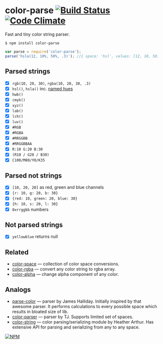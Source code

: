 # color-parse [![Build Status](https://travis-ci.org/dfcreative/color-parse.svg?branch=master)](https://travis-ci.org/dfcreative/color-parse) [![Code Climate](https://codeclimate.com/github/dfcreative/color-parse/badges/gpa.svg)](https://codeclimate.com/github/dfcreative/color-parse)

Fast and tiny color string parser.


`$ npm install color-parse`

```js
var parse = require('color-parse');
parse('hsla(12, 10%, 50%, .3)'); //{ space: 'hsl', values: [12, 10, 50], alpha: 0.3 }
```

## Parsed strings

* [x] `rgb(10, 20, 30)`, `rgba(10, 20, 30, .3)`
* [x] `hsl()`, `hsla()` inc. [named hues](http://dev.w3.org/csswg/css-color/#simple-hues)
* [x] `hwb()`
* [x] `cmyk()`
* [x] `xyz()`
* [x] `lab()`
* [x] `lch()`
* [x] `luv()`
* [x] `#RGB`
* [x] `#RGBA`
* [x] `#RRGGBB`
* [x] `#RRGGBBAA`
* [x] `R:10 G:20 B:30`
* [x] `(R10 / G20 / B30)`
* [x] `C100/M80/Y0/K35`

## Parsed not strings

* [x] `[10, 20, 20]` as red, green and blue channels
* [x] `{r: 10, g: 20, b: 30}`
* [x] `{red: 10, green: 20, blue: 30}`
* [x] `{h: 10, s: 20, l: 30}`
* [x] `0xrrggbb` numbers

## Not parsed strings

* [x] `yellowblue` returns null

## Related

* [color-space](https://npmjs.org/package/color-space) — collection of color space conversions.
* [color-rgba](https://npmjs.org/package/color-rgba) — convert any color string to rgba array.
* [color-alpha](https://npmjs.org/package/color-alpha) — change alpha component of any color.

## Analogs

* [parse-color](http://npmjs.org/package/parse-color) — parser by James Halliday. Initially inspired by that awesome parser. It performs calculations to every possible space which results in bloated size of lib.
* [color-parser](http://npmjs.org/package/color-parser) — parser by TJ. Supports limited set of spaces.
* [color-string](http://npmjs.org/package/color-string) — color parsing/serializing module by Heather Arthur. Has extensive API for parsing and serializing from any to any space.


[![NPM](https://nodei.co/npm/color-parse.png?downloads=true&downloadRank=true&stars=true)](https://nodei.co/npm/color-parse/)
